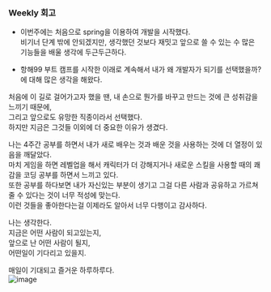 ### Weekly 회고  
  
- 이번주에는 처음으로 spring을 이용하여 개발을 시작했다.    
  비기너 단계 밖에 안되겠지만, 생각했던 것보다 재밋고 앞으로 쓸 수 있는 수 많은 기능들을 배울 생각에 두근두근하다.    
      
- 항해99 부트 캠프를 시작한 이래로 계속해서 내가 왜 개발자가 되기를 선택했을까? 에 대해 많은 생각을 해왔다.    
    
 처음에 이 길로 걸어가고자 했을 땐, 내 손으로 뭔가를 바꾸고 만드는 것에 큰 성취감을 느끼기 때문에,  
그리고 앞으로도 유망한 직종이라서 선택했다.  
하지만 지금은 그것들 이외에 더 중요한 이유가 생겼다.  
  
  나는 4주간 공부를 하면서 내가 새로 배우는 것과 배운 것을 사용하는 것에 더 열정이 있음을 깨달았다.   
마치 게임을 하면 레벨업을 해서 캐릭터가 더 강해지거나 새로운 스킬을 사용할 때의 쾌감을 코딩 공부를 하면서 느끼고 있다.  
또한 공부를 하다보면 내가 자신있는 부분이 생기고 그걸 다른 사람과 공유하고 가르쳐줄 수 있다는 것이 너무 적성에 맞는다.  
 이런 것들을 좋아한다는걸 이제라도 알아서 너무 다행이고 감사하다.  
  
나는 생각한다.  
지금은 어떤 사람이 되고있는지,  
앞으로 난 어떤 사람이 될지,   
어떤일이 기다리고 있을지.   

매일이 기대되고 즐거운 하루하루다.    
![image](https://user-images.githubusercontent.com/80080041/124386837-36e69700-dd17-11eb-8326-ea0c894f312c.png)
